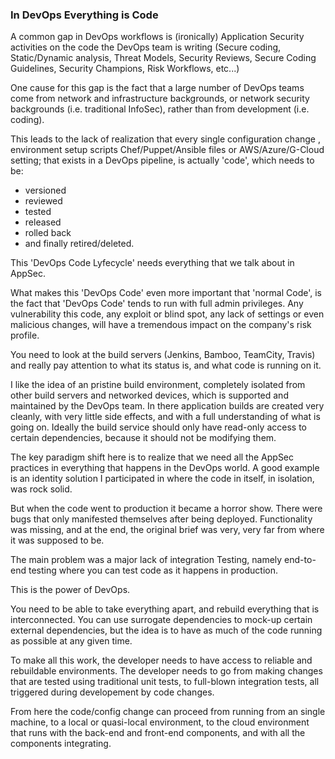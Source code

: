 ### In DevOps Everything is Code

A common gap in DevOps workflows is (ironically) Application Security activities on the code the DevOps team is writing (Secure coding, Static/Dynamic analysis, Threat Models, Security Reviews, Secure Coding Guidelines, Security Champions, Risk Workflows, etc...)

One cause for this gap is the fact that a large number of DevOps teams come from network and infrastructure backgrounds, or network security backgrounds (i.e. traditional InfoSec), rather than from development (i.e. coding).

This leads to the lack of realization that every single configuration change , environment setup scripts Chef/Puppet/Ansible files or AWS/Azure/G-Cloud setting; that exists in a DevOps pipeline, is actually 'code', which needs to be:

  * versioned
  * reviewed
  * tested
  * released
  * rolled back
  * and finally retired/deleted.

This 'DevOps Code Lyfecycle' needs everything that we talk about in AppSec.

What makes this 'DevOps Code' even more important that 'normal Code', is the fact that 'DevOps Code'  tends to run with full admin privileges. Any vulnerability this code, any exploit or blind spot, any lack of settings or even malicious changes, will have a tremendous impact on the company's risk profile.

You need to look at the build servers (Jenkins, Bamboo, TeamCity, Travis) and really pay attention to what its status is, and what code is running on it.

I like the idea of an pristine build environment, completely isolated from other build servers and networked devices, which is supported and maintained by the DevOps team. In there application builds are created very cleanly, with very little side effects, and with a full understanding of what is going on. Ideally the build service should only have read-only access to certain dependencies, because it should not be modifying them.

The key paradigm shift here is to realize that we need all the AppSec practices in everything that happens in the DevOps world. A good example is an identity solution I participated in where the code in itself, in isolation, was rock solid.

But when the code went to production it became a horror show. There were bugs that only manifested themselves after being deployed. Functionality was missing, and at the end, the original brief was very, very far from where it was supposed to be.

The main problem was a major lack of integration Testing, namely end-to-end testing where you can test code as it happens in production.

This is the power of DevOps.  

You need to be able to take everything apart, and rebuild everything that is interconnected. You can use surrogate dependencies to mock-up certain external dependencies, but the idea is to have as much of the code running as possible at any given time.

To make all this work, the developer needs to have access to reliable and rebuildable environments. The developer needs to go from making changes that are tested using traditional unit tests, to full-blown integration tests, all triggered during developement by code changes.  

From here the code/config change can proceed from running from an single machine, to a local or quasi-local environment, to the cloud environment that runs with the back-end and front-end components, and with all the components integrating.
